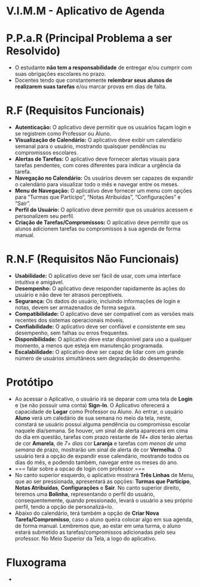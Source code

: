 # V.I.M.M - Aplicativo de Agenda

# P.P.a.R (Principal Problema a ser Resolvido) 
- O estudante **não tem a responsabilidade** de entregar e/ou cumprir com suas obrigações escolares no prazo.
- Docentes tendo que constantemente **relembrar seus alunos de realizarem suas tarefas** e/ou marcar provas em dias de falta.

# R.F (Requisitos Funcionais)
- **Autenticação:** O aplicativo deve permitir que os usuários façam login e se registrem como Professor ou Aluno.
- **Visualização de Calendário:** O aplicativo deve exibir um calendário semanal para o usuário, mostrando quaisquer pendências ou compromissos escolares.
- **Alertas de Tarefas:** O aplicativo deve fornecer alertas visuais para tarefas pendentes, com cores diferentes para indicar a urgência da tarefa.
- **Navegação no Calendário:** Os usuários devem ser capazes de expandir o calendário para visualizar todo o mês e navegar entre os meses.
- **Menu de Navegação:** O aplicativo deve fornecer um menu com opções para “Turmas que Participo”, “Notas Atribuídas”, “Configurações” e “Sair”.
- **Perfil do Usuário:** O aplicativo deve permitir que os usuários acessem e personalizem seu perfil.
- **Criação de Tarefas/Compromissos:** O aplicativo deve permitir que os alunos adicionem tarefas ou compromissos à sua agenda de forma manual.

# R.N.F (Requisitos Não Funcionais)
- **Usabilidade:** O aplicativo deve ser fácil de usar, com uma interface intuitiva e amigável.
- **Desempenho:** O aplicativo deve responder rapidamente às ações do usuário e não deve ter atrasos perceptíveis.
- **Segurança:** Os dados do usuário, incluindo informações de login e notas, devem ser armazenados de forma segura.
- **Compatibilidade:** O aplicativo deve ser compatível com as versões mais recentes dos sistemas operacionais móveis.
- **Confiabilidade:** O aplicativo deve ser confiável e consistente em seu desempenho, sem falhas ou erros frequentes.
- **Disponibilidade:** O aplicativo deve estar disponível para uso a qualquer momento, a menos que esteja em manutenção programada.
- **Escalabilidade:** O aplicativo deve ser capaz de lidar com um grande número de usuários simultâneos sem degradação do desempenho.

# Protótipo 
- Ao acessar o Aplicativo, o usuário irá se deparar com uma tela de **Login** e (se não possuir uma conta) **Sign-In**. O Aplicativo oferecerá a capacidade de **Logar** como Professor ou Aluno. Ao entrar, o usuário **Aluno** verá um caledário de sua semana no meio da tela, neste, constará se usuário possui alguma pendência ou compromisso escolar naquele dia/semana. Se houver, um sinal de alerta aparecerá em cima do dia em questão, tarefas com prazo restante de *14+ dias* terão alertas de cor **Amarela**, de *7+ dias* cor **Laranja** e tarefas com *menos de uma semana* de prazo, mostrarão um sinal de alerta de cor **Vermelha**. O usuário terá a opção de expandir esse calendário, mostrando todos os dias do mês, e podendo também, navegar entre os meses do ano.
- === falar sobre a opcao de login com professor ===
- No canto superior esquerdo, o aplicativo mostrará **Três Linhas** de Menu, que ao ser pressionada, apresentará as opções: **Turmas que Participo**, **Notas Atribuídas**, **Configurações** e **Sair**. No canto superior direito, teremos uma **Bolinha**, representando o perfil do usuário, consequentemente, quando pressionado, levará o usuário a seu próprio perfil, tendo a opção de personalizá=lo.
- Abaixo do calendário, terá também a opção de **Criar Nova Tarefa/Compromisso**, caso o aluno queira colocar algo em sua agenda, de forma manual. Lembremos que, ao estar em uma turma, o aluno estará submetido as tarefas/compromissos adicionadas pelo seu professor. No Meio Superior da Tela, a logo do aplicativo.

# Fluxograma 
- 
